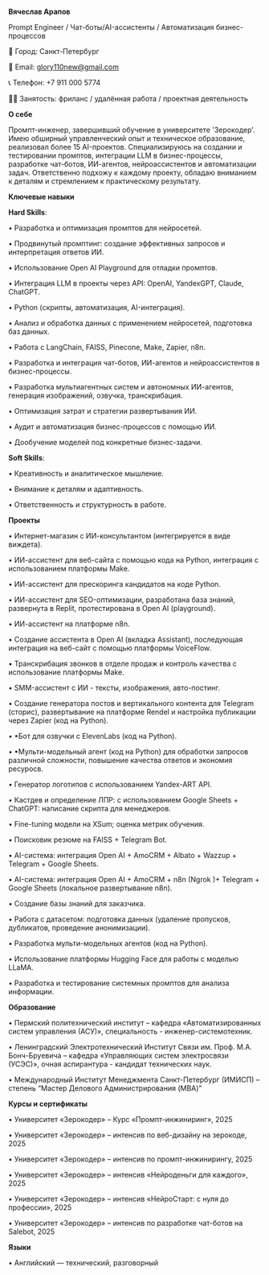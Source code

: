 **Вячеслав Арапов**

Prompt Engineer / Чат-боты/AI-ассистенты / Автоматизация бизнес-процессов

📍 Город: Санкт-Петербург

📧 Email: glory110new@gmail.com

📞 Телефон: +7 911 000 5774

🧑‍💻 Занятость: фриланс / удалённая работа / проектная деятельность

**О себе**

Промпт-инженер, завершивший обучение в университете 'Зерокодер'. Имею обширный управленческий опыт и техническое образование, реализовал более 15 AI-проектов. Специализируюсь на создании и тестировании промптов, интеграции LLM в бизнес-процессы, разработке чат-ботов, ИИ-агентов, нейроассистентов и автоматизации задач. Ответственно подхожу к каждому проекту, обладаю вниманием к деталям и стремлением к практическому результату.

**Ключевые навыки**

**Hard Skills**:

•	Разработка и оптимизация промптов для нейросетей.

•	Продвинутый промптинг: создание эффективных запросов и интерпретация ответов ИИ.

•	Использование Open AI Playground для отладки промптов.

•	Интеграция LLM в проекты через API: OpenAI, YandexGPT, Claude, ChatGPT.

•	Python (скрипты, автоматизация, AI-интеграция).

•	Анализ и обработка данных с применением нейросетей, подготовка баз данных.

•	Работа с LangChain, FAISS, Pinecone, Make, Zapier, n8n.

•	Разработка и интеграция чат-ботов, ИИ-агентов и нейроассистентов в бизнес-процессы.

•	Разработка мультиагентных систем и автономных ИИ-агентов, генерация изображений, озвучка, транскрибация.

•	Оптимизация затрат и стратегии развертывания ИИ.

•	Аудит и автоматизация бизнес-процессов с помощью ИИ.

•	Дообучение моделей под конкретные бизнес-задачи.

**Soft Skills**:

•	Креативность и аналитическое мышление.

•	Внимание к деталям и адаптивность.

•	Ответственность и структурность в работе.

**Проекты**

•	Интернет-магазин с ИИ-консультантом (интегрируется в виде виждета).

•	ИИ-ассистент для веб-сайта с помощью кода на Python, интеграция с использованием платформы Make.

•	ИИ-ассистент для прескоринга кандидатов на коде Python.

•	ИИ-ассистент для SEO-оптимизации, разработана база знаний, развернута в Replit, протестирована в Open AI (playground). 

•	ИИ-ассистент на платформе n8n.

•	Создание ассистента в Open AI (вкладка Assistant), последующая интеграция на веб-сайт с помощью платформы VoiceFlow.

•	Транскрибация звонков в отделе продаж и контроль качества с использование платформы Make.

•	SMM-ассистент с ИИ - тексты, изображения, авто-постинг.

•	Создание генератора постов и вертикального контента для Telegram (сторис), развертывание на платформе Rendel и настройка публикации через Zapier (код на Python).

•	•Бот для озвучки с ElevenLabs (код на Python).

•	•Мульти-модельный агент (код на Python) для обработки запросов различной сложности, повышение качества ответов и экономия ресуросв.

•	Генератор логотипов с использованием Yandex-ART API.

•	Кастдев и определение ЛПР: с использованием Google Sheets +  ChatGPT: написание скрипта для менеджеров.

•	Fine-tuning модели на XSum; оценка метрик обучения.

•	Поисковик резюме на FAISS + Telegram Bot.

•	AI-система: интеграция Open AI + AmoCRM + Albato + Wazzup + Telegram + Google Sheets.

•	AI-система: интеграция Open AI + AmoCRM + n8n (Ngrok )+ Telegram + Google Sheets (локальное развертывание n8n).

•	Создание базы знаний для заказчика.

•	Работа с датасетом: подготовка данных (удаление пропусков, дубликатов, проведение анонимизации).

•	Разработка мульти-модельных агентов (код на Python).

•	Использование платформы Hugging Face для работы с моделью LLaMA.

•	Разработка и тестирование системных промптов для анализа информации.

**Образование**

•	Пермский политехнический институт – кафедра «Автоматизированных систем управления (АСУ)», специальность - инженер-системотехник.

•	Ленинградский Электротехнический Институт Связи им. Проф. М.А. Бонч-Бруевича – кафедра «Управляющих систем электросвязи (УСЭС)», очная аспирантура - кандидат технических наук.

•	Международный Институт Менеджмента Санкт-Петербург (ИМИСП) – степень “Мастер Делового Администрирования (MBA)”

**Курсы и сертификаты**

•	Университет «Зерокодер» – Курс «Промпт-инжиниринг», 2025

•	Университет «Зерокодер» – интенсив по веб-дизайну на зерокоде, 2025

•	Университет «Зерокодер» – интенсив по промпт-инжинирингу, 2025

•	Университет «Зерокодер» – интенсив «Нейроденьги для каждого», 2025

•	Университет «Зерокодер» – интенсив «НейроСтарт: с нуля до профессии», 2025

•	Университет «Зерокодер» – интенсив по разработке чат-ботов на Salebot, 2025

**Языки**

•	Английский — технический, разговорный
